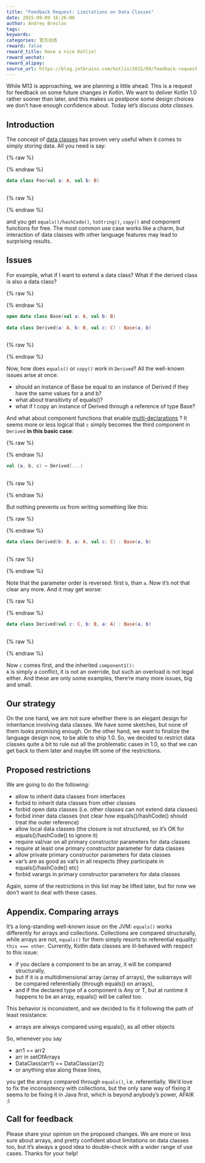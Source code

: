 ```yaml
---
title: "Feedback Request: Limitations on Data Classes"
date: 2015-09-09 16:26:00
author: Andrey Breslav
tags:
keywords:
categories: 官方动态
reward: false
reward_title: Have a nice Kotlin!
reward_wechat:
reward_alipay:
source_url: https://blog.jetbrains.com/kotlin/2015/09/feedback-request-limitations-on-data-classes/
---
```


While M13 is approaching, we are planning a little ahead. This is a request for feedback on some future changes in Kotlin.
We want to deliver Kotlin 1.0 rather sooner than later, and this makes us postpone some design choices we don’t have enough confidence about. Today let’s discuss <em>data classes</em>.<span id="more-2472"></span>
## Introduction

The concept of [data classes](http://kotlinlang.org/docs/reference/data-classes.html) has proven very useful when it comes to simply storing data. All you need is say:

{% raw %}
<p></p>
{% endraw %}

```kotlin
data class Foo(val a: A, val b: B)
 
```

{% raw %}
<p></p>
{% endraw %}

and you get <code>equals()/hashCode()</code>, <code>toString()</code>, <code>copy()</code> and component functions for free.
The most common use case works like a charm, but interaction of data classes with other language features may lead to surprising results.
## Issues

For example, what if I want to extend a data class? What if the derived class is also a data class?

{% raw %}
<p></p>
{% endraw %}

```kotlin
open data class Base(val a: A, val b: B)
 
data class Derived(a: A, b: B, val c: C) : Base(a, b)
 
```

{% raw %}
<p></p>
{% endraw %}

Now, how does <code>equals()</code> or <code>copy()</code> work in <code>Derived</code>? All the well-known issues arise at once:

* should an instance of Base be equal to an instance of Derived if they have the same values for a and b?
* what about transitivity of equals()?
* what if I copy an instance of Derived through a reference of type Base?

And what about component functions that enable [multi-declarations](http://kotlinlang.org/docs/reference/multi-declarations.html) ? It seems more or less logical that <code>c</code> simply becomes the third component in <code>Derived</code> <strong>in this basic case</strong>:

{% raw %}
<p></p>
{% endraw %}

```kotlin
val (a, b, c) = Derived(...)
 
```

{% raw %}
<p></p>
{% endraw %}

But nothing prevents us from writing something like this:

{% raw %}
<p></p>
{% endraw %}

```kotlin
data class Derived(b: B, a: A, val c: C) : Base(a, b)
 
```

{% raw %}
<p></p>
{% endraw %}

Note that the parameter order is reversed: first <code>b</code>, than <code>a</code>. Now it’s not that clear any more. And it may get worse:

{% raw %}
<p></p>
{% endraw %}

```kotlin
data class Derived(val c: C, b: B, a: A) : Base(a, b)
 
```

{% raw %}
<p></p>
{% endraw %}

Now <code>c</code> comes first, and the inherited <code>component1(): A</code> is simply a conflict, it is not an override, but such an overload is not legal either.
And these are only some examples, there’re many more issues, big and small.
## Our strategy

On the one hand, we are not sure whether there is an elegant design for inheritance involving data classes. We have some sketches, but none of them looks promising enough.
On the other hand, we want to finalize the language design now, to be able to ship 1.0.
So, we decided to restrict data classes quite a bit to rule out all the problematic cases in 1.0, so that we can get back to them later and maybe lift some of the restrictions.
## Proposed restrictions

We are going to do the following:

* allow to inherit data classes from interfaces
* forbid to inherit data classes from other classes
* forbid open data classes (i.e. other classes can not extend data classes)
* forbid inner data classes (not clear how equals()/hashCode() should treat the outer reference)
* allow local data classes (the closure is not structured, so it’s OK for equals()/hashCode() to ignore it)
* require val/var on all primary constructor parameters for data classes
* require at least one primary constructor parameter for data classes
* allow private primary constructor parameters for data classes
* var’s are as good as val’s in all respects (they participate in equals()/hashCode() etc)
* forbid varargs in primary constructor parameters for data classes

Again, some of the restrictions in this list may be lifted later, but for now we don’t want to deal with these cases.
## Appendix. Comparing arrays

It’s a long-standing well-known issue on the JVM: <code>equals()</code> works differently for arrays and collections. Collections are compared structurally, while arrays are not, <code>equals()</code> for them simply resorts to referential equality: <code>this === other</code>.
Currently, Kotlin data classes are ill-behaved with respect to this issue:

* if you declare a component to be an array, it will be compared structurally,
* but if it is a multidimensional array (array of arrays), the subarrays will be compared referentially (through equals() on arrays),
* and if the declared type of a component is Any or T, but at runtime it happens to be an array, equals() will be called too.

This behavior is inconsistent, and we decided to fix it following the path of least resistance:

* arrays are always compared using equals(), as all other objects

So, whenever you say

* arr1 == arr2
* arr in setOfArrays
* DataClass(arr1) == DataClass(arr2)
* or anything else along these lines,

you get the arrays compared through <code>equals()</code>, i.e. referentially.
We’d love to fix the inconsistency with collections, but the only sane way of fixing it seems to be fixing it in Java first, which is beyond anybody’s power, AFAIK <img alt=":)" class="wp-smiley" data-recalc-dims="1" src="https://i2.wp.com/blog.jetbrains.com/kotlin/wp-includes/images/smilies/simple-smile.png?w=640&amp;ssl=1" style="height: 1em; max-height: 1em;"/>
## Call for feedback

Please share your opinion on the proposed changes. We are more or less sure about arrays, and pretty confident about limitations on data classes too, but it’s always a good idea to double-check with a wider range of use cases.
Thanks for your help!
